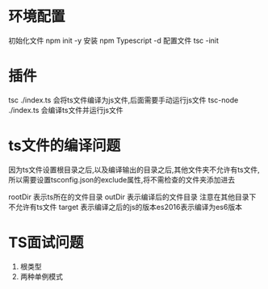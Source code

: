 # 环境配置
初始化文件
npm init -y
安装
npm Typescript -d
配置文件
tsc -init 
# 插件

tsc ./index.ts 会将ts文件编译为js文件,后面需要手动运行js文件
tsc-node ./index.ts 会编译ts文件并运行js文件


# ts文件的编译问题
因为ts文件设置根目录之后,以及编译输出的目录之后,其他文件夹不允许有ts文件,所以需要设置tsconfig.json的exclude属性,将不需检查的文件夹添加进去

rootDir 表示ts所在的文件目录
outDir 表示编译后的文件目录
注意在其他目录下不允许有ts文件
target 表示编译之后的js的版本es2016表示编译为es6版本

# TS面试问题

1. 根类型
2. 两种单例模式